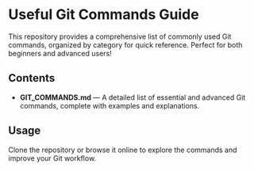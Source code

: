 # Useful Git Commands Guide

This repository provides a comprehensive list of commonly used Git commands, organized by category for quick reference. Perfect for both beginners and advanced users!

## Contents

- **GIT_COMMANDS.md** — A detailed list of essential and advanced Git commands, complete with examples and explanations.

## Usage

Clone the repository or browse it online to explore the commands and improve your Git workflow.


